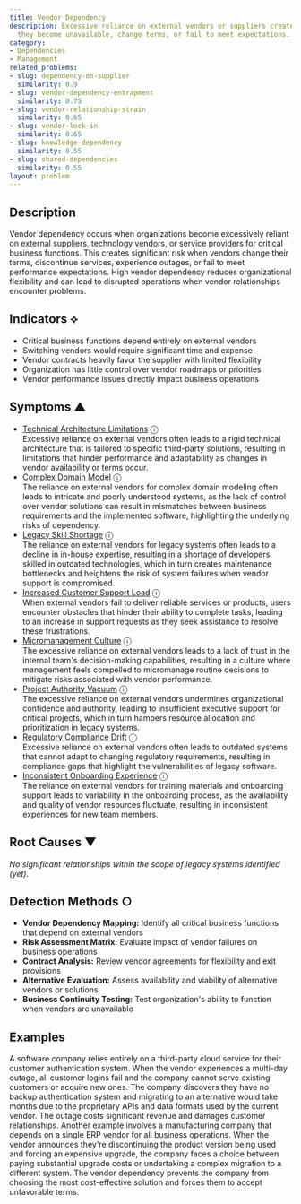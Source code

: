 ```yaml
---
title: Vendor Dependency
description: Excessive reliance on external vendors or suppliers creates risks when
  they become unavailable, change terms, or fail to meet expectations.
category:
- Dependencies
- Management
related_problems:
- slug: dependency-on-supplier
  similarity: 0.9
- slug: vendor-dependency-entrapment
  similarity: 0.75
- slug: vendor-relationship-strain
  similarity: 0.65
- slug: vendor-lock-in
  similarity: 0.65
- slug: knowledge-dependency
  similarity: 0.55
- slug: shared-dependencies
  similarity: 0.55
layout: problem
---
```


## Description

Vendor dependency occurs when organizations become excessively reliant on external suppliers, technology vendors, or service providers for critical business functions. This creates significant risk when vendors change their terms, discontinue services, experience outages, or fail to meet performance expectations. High vendor dependency reduces organizational flexibility and can lead to disrupted operations when vendor relationships encounter problems.

## Indicators ⟡

- Critical business functions depend entirely on external vendors
- Switching vendors would require significant time and expense
- Vendor contracts heavily favor the supplier with limited flexibility
- Organization has little control over vendor roadmaps or priorities
- Vendor performance issues directly impact business operations

## Symptoms ▲
- [Technical Architecture Limitations](technical-architecture-limitations.md) <span class="info-tooltip" title="Confidence: 0.503, Strength: 0.797">ⓘ</span>
<br/>  Excessive reliance on external vendors often leads to a rigid technical architecture that is tailored to specific third-party solutions, resulting in limitations that hinder performance and adaptability as changes in vendor availability or terms occur.
- [Complex Domain Model](complex-domain-model.md) <span class="info-tooltip" title="Confidence: 0.501, Strength: 0.711">ⓘ</span>
<br/>  The reliance on external vendors for complex domain modeling often leads to intricate and poorly understood systems, as the lack of control over vendor solutions can result in mismatches between business requirements and the implemented software, highlighting the underlying risks of dependency.
- [Legacy Skill Shortage](legacy-skill-shortage.md) <span class="info-tooltip" title="Confidence: 0.477, Strength: 0.738">ⓘ</span>
<br/>  The reliance on external vendors for legacy systems often leads to a decline in in-house expertise, resulting in a shortage of developers skilled in outdated technologies, which in turn creates maintenance bottlenecks and heightens the risk of system failures when vendor support is compromised.
- [Increased Customer Support Load](increased-customer-support-load.md) <span class="info-tooltip" title="Confidence: 0.449, Strength: 0.695">ⓘ</span>
<br/>  When external vendors fail to deliver reliable services or products, users encounter obstacles that hinder their ability to complete tasks, leading to an increase in support requests as they seek assistance to resolve these frustrations.
- [Micromanagement Culture](micromanagement-culture.md) <span class="info-tooltip" title="Confidence: 0.429, Strength: 0.820">ⓘ</span>
<br/>  The excessive reliance on external vendors leads to a lack of trust in the internal team's decision-making capabilities, resulting in a culture where management feels compelled to micromanage routine decisions to mitigate risks associated with vendor performance.
- [Project Authority Vacuum](project-authority-vacuum.md) <span class="info-tooltip" title="Confidence: 0.415, Strength: 0.822">ⓘ</span>
<br/>  The excessive reliance on external vendors undermines organizational confidence and authority, leading to insufficient executive support for critical projects, which in turn hampers resource allocation and prioritization in legacy systems.
- [Regulatory Compliance Drift](regulatory-compliance-drift.md) <span class="info-tooltip" title="Confidence: 0.415, Strength: 0.685">ⓘ</span>
<br/>  Excessive reliance on external vendors often leads to outdated systems that cannot adapt to changing regulatory requirements, resulting in compliance gaps that highlight the vulnerabilities of legacy software.
- [Inconsistent Onboarding Experience](inconsistent-onboarding-experience.md) <span class="info-tooltip" title="Confidence: 0.312, Strength: 0.706">ⓘ</span>
<br/>  The reliance on external vendors for training materials and onboarding support leads to variability in the onboarding process, as the availability and quality of vendor resources fluctuate, resulting in inconsistent experiences for new team members.

## Root Causes ▼

*No significant relationships within the scope of legacy systems identified (yet).*

## Detection Methods ○

- **Vendor Dependency Mapping:** Identify all critical business functions that depend on external vendors
- **Risk Assessment Matrix:** Evaluate impact of vendor failures on business operations
- **Contract Analysis:** Review vendor agreements for flexibility and exit provisions
- **Alternative Evaluation:** Assess availability and viability of alternative vendors or solutions
- **Business Continuity Testing:** Test organization's ability to function when vendors are unavailable

## Examples

A software company relies entirely on a third-party cloud service for their customer authentication system. When the vendor experiences a multi-day outage, all customer logins fail and the company cannot serve existing customers or acquire new ones. The company discovers they have no backup authentication system and migrating to an alternative would take months due to the proprietary APIs and data formats used by the current vendor. The outage costs significant revenue and damages customer relationships. Another example involves a manufacturing company that depends on a single ERP vendor for all business operations. When the vendor announces they're discontinuing the product version being used and forcing an expensive upgrade, the company faces a choice between paying substantial upgrade costs or undertaking a complex migration to a different system. The vendor dependency prevents the company from choosing the most cost-effective solution and forces them to accept unfavorable terms.
